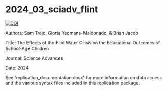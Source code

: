 # 2024_03_sciadv_flint

[![DOI](https://zenodo.org/badge/823811213.svg)](https://zenodo.org/doi/10.5281/zenodo.12640996)

Authors: Sam Trejo, Gloria Yeomans-Maldonado, & Brian Jacob

Title: The Effects of the Flint Water Crisis on the Educational Outcomes of School-Age Children

Journal: Science Advances

Date: 2024

See 'replication_documentation.docx' for more information on data access and the various syntax files included in this replication package. 

